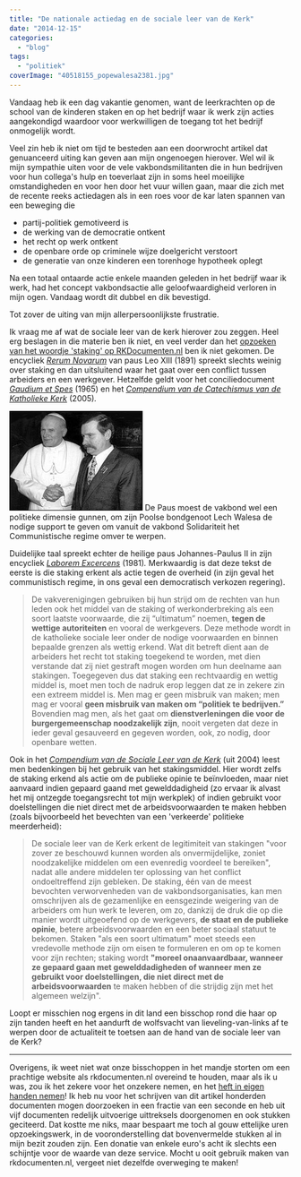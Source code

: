 ```yaml
---
title: "De nationale actiedag en de sociale leer van de Kerk"
date: "2014-12-15"
categories: 
  - "blog"
tags: 
  - "politiek"
coverImage: "40518155_popewalesa2381.jpg"
---
```


Vandaag heb ik een dag vakantie genomen, want de leerkrachten op de school van de kinderen staken en op het bedrijf waar ik werk zijn acties aangekondigd waardoor voor werkwilligen de toegang tot het bedrijf onmogelijk wordt.

Veel zin heb ik niet om tijd te besteden aan een doorwrocht artikel dat genuanceerd uiting kan geven aan mijn ongenoegen hierover. Wel wil ik mijn sympathie uiten voor de vele vakbondsmilitanten die in hun bedrijven voor hun collega's hulp en toeverlaat zijn in soms heel moeilijke omstandigheden en voor hen door het vuur willen gaan, maar die zich met de recente reeks actiedagen als in een roes voor de kar laten spannen van een beweging die

- partij-politiek gemotiveerd is
- de werking van de democratie ontkent
- het recht op werk ontkent
- de openbare orde op criminele wijze doelgericht verstoort
- de generatie van onze kinderen een torenhoge hypotheek oplegt

Na een totaal ontaarde actie enkele maanden geleden in het bedrijf waar ik werk, had het concept vakbondsactie alle geloofwaardigheid verloren in mijn ogen. Vandaag wordt dit dubbel en dik bevestigd.

Tot zover de uiting van mijn allerpersoonlijkste frustratie.

Ik vraag me af wat de sociale leer van de kerk hierover zou zeggen. Heel erg beslagen in die materie ben ik niet, en veel verder dan het [opzoeken van het woordje 'staking' op RKDocumenten.nl](http://rkdocumenten.nl/rkdocs/index.php?mi=670&zoek=staking) ben ik niet gekomen. De encycliek [_Rerum Novarum_](http://www.rkdocumenten.nl/rkdocs/index.php?mi=600&doc=651&id=3527) van paus Leo XIII (1891) spreekt slechts weinig over staking en dan uitsluitend waar het gaat over een conflict tussen arbeiders en een werkgever. Hetzelfde geldt voor het conciliedocument [_Gaudium et Spes_](http://rkdocumenten.nl/rkdocs/index.php?mi=600&doc=575&id=3088&highlight=staking#al68) (1965) en het [_Compendium van de Catechismus van de Katholieke Kerk_](http://rkdocumenten.nl/rkdocs/index.php?mi=600&doc=663&id=3691&highlight=staking#al517) (2005)_._

![De Paus moest de vakbond wel een politieke dimensie gunnen, om zijn Poolse bondgenoot Lech Walesa de nodige support te geven om vanuit de vakbond Solidariteit het Communistische regime omver te werpen.](images/40518155_popewalesa2381.jpg) De Paus moest de vakbond wel een politieke dimensie gunnen, om zijn Poolse bondgenoot Lech Walesa de nodige support te geven om vanuit de vakbond Solidariteit het Communistische regime omver te werpen.

Duidelijke taal spreekt echter de heilige paus Johannes-Paulus II in zijn encycliek [_Laborem Excercens_](http://rkdocumenten.nl/rkdocs/index.php?mi=600&doc=712&id=4325&highlight=staking#al20) (1981)_._ Merkwaardig is dat deze tekst de eerste is die staking erkent als actie tegen de overheid (in zijn geval het communistisch regime, in ons geval een democratisch verkozen regering).

> De vakverenigingen gebruiken bij hun strijd om de rechten van hun leden ook het middel van de staking of werkonderbreking als een soort laatste voorwaarde, die zij “ultimatum” noemen, **tegen de wettige autoriteiten** en vooral de werkgevers. Deze methode wordt in de katholieke sociale leer onder de nodige voorwaarden en binnen bepaalde grenzen als wettig erkend. Wat dit betreft dient aan de arbeiders het recht tot staking toegekend te worden, met dien verstande dat zij niet gestraft mogen worden om hun deelname aan stakingen. Toegegeven dus dat staking een rechtvaardig en wettig middel is, moet men toch de nadruk erop leggen dat ze in zekere zin een extreem middel is. Men mag er geen misbruik van maken; men mag er vooral **geen misbruik van maken om “politiek te bedrijven.”** Bovendien mag men, als het gaat om **dienstverleningen die voor de burgergemeenschap noodzakelijk zijn**, nooit vergeten dat deze in ieder geval gesauveerd en gegeven worden, ook, zo nodig, door openbare wetten.

Ook in het [_Compendium van de Sociale Leer van de Kerk_](http://rkdocumenten.nl/rkdocs/index.php?mi=600&doc=769&id=4902&highlight=staking#al304) (uit 2004) leest men bedenkingen bij het gebruik van het stakingsmiddel. Hier wordt zelfs de staking erkend als actie om de publieke opinie te beïnvloeden, maar niet aanvaard indien gepaard gaand met gewelddadigheid (zo ervaar ik alvast het mij ontzegde toegangsrecht tot mijn werkplek) of indien gebruikt voor doelstellingen die niet direct met de arbeidsvoorwaarden te maken hebben (zoals bijvoorbeeld het bevechten van een 'verkeerde' politieke meerderheid):

> De sociale leer van de Kerk erkent de legitimiteit van stakingen "voor zover ze beschouwd kunnen worden als onvermijdelijke, zoniet noodzakelijke middelen om een evenredig voordeel te bereiken", nadat alle andere middelen ter oplossing van het conflict ondoeltreffend zijn gebleken. De staking, één van de meest bevochten verworvenheden van de vakbondsorganisaties, kan men omschrijven als de gezamenlijke en eensgezinde weigering van de arbeiders om hun werk te leveren, om zo, dankzij de druk die op die manier wordt uitgeoefend op de werkgevers, **de staat en de publieke opinie**, betere arbeidsvoorwaarden en een beter sociaal statuut te bekomen. Staken "als een soort ultimatum" moet steeds een vredevolle methode zijn om eisen te formuleren en om op te komen voor zijn rechten; staking wordt **"moreel onaanvaardbaar, wanneer ze gepaard gaan met gewelddadigheden of wanneer men ze gebruikt voor doelstellingen, die niet direct met de arbeidsvoorwaarden** te maken hebben of die strijdig zijn met het algemeen welzijn".

Loopt er misschien nog ergens in dit land een bisschop rond die haar op zijn tanden heeft en het aandurft de wolfsvacht van lieveling-van-links af te werpen door de actualiteit te toetsen aan de hand van de sociale leer van de Kerk?

* * *

Overigens, ik weet niet wat onze bisschoppen in het mandje storten om een prachtige website als rkdocumenten.nl overeind te houden, maar als ik u was, zou ik het zekere voor het onzekere nemen, en het [heft in eigen handen nemen](http://rkdocumenten.nl/rkdocs/index.php?page=3)! Ik heb nu voor het schrijven van dit artikel honderden documenten mogen doorzoeken in een fractie van een seconde en heb uit vijf documenten redelijk uitvoerige uittreksels doorgenomen en ook stukken geciteerd. Dat kostte me niks, maar bespaart me toch al gouw ettelijke uren opzoekingswerk, in de vooronderstelling dat bovenvermelde stukken al in mijn bezit zouden zijn. Een donatie van enkele euro's acht ik slechts een schijntje voor de waarde van deze service. Mocht u ooit gebruik maken van rkdocumenten.nl, vergeet niet dezelfde overweging te maken!
